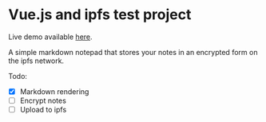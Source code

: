 # Vue.js and ipfs test project

Live demo available [here](https://fireworks-in-day.surge.sh/).

A simple markdown notepad that stores your notes in an encrypted form on the ipfs network.

Todo:
- [x] Markdown rendering
- [ ] Encrypt notes
- [ ] Upload to ipfs
